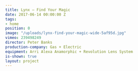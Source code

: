 ```yaml
---
title: Lynx — Find Your Magic
date: 2017-06-14 00:00:00 Z
tags:
- home
position: 0
image: "/uploads/lynx-find-your-magic-wide-5af95d.jpg"
vimeo: 239498249
director: Peter Banks
production-company: Gas + Electric
equipment: Arri Alexa Anamorphic + Revolution Lens System
is-shown: true
layout: project
---
```


